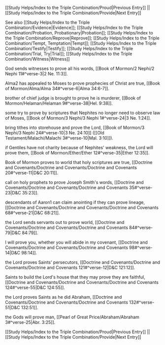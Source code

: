 [[Study Helps/Index to the Triple Combination/Proud|Previous Entry]]  ||  [[Study Helps/Index to the Triple Combination/Provide|Next Entry]]

 See also [[Study Helps/Index to the Triple Combination/Evidence|Evidence]]; [[Study Helps/Index to the Triple Combination/Probation, Probationary|Probation]]; [[Study Helps/Index to the Triple Combination/Reprove|Reprove]]; [[Study Helps/Index to the Triple Combination/Tempt, Temptation|Tempt]]; [[Study Helps/Index to the Triple Combination/Testify|Testify]]; [[Study Helps/Index to the Triple Combination/Trial, Try|Trial]]; [[Study Helps/Index to the Triple Combination/Witness|Witness]]

 God sends witnesses to prove all his words, [[Book of Mormon/2 Nephi/2 Nephi 11#^verse-3|2 Ne. 11:3]].

 Alma2 has appealed to Moses to prove prophecies of Christ are true, [[Book of Mormon/Alma/Alma 34#^verse-6|Alma 34:6-7]].

 brother of chief judge is brought to prove he is murderer, [[Book of Mormon/Helaman/Helaman 9#^verse-38|Hel. 9:38]].

 some try to prove by scriptures that Nephites no longer need to observe law of Moses, [[Book of Mormon/3 Nephi/3 Nephi 1#^verse-24|3 Ne. 1:24]].

 bring tithes into storehouse and prove the Lord, [[Book of Mormon/3 Nephi/3 Nephi 24#^verse-10|3 Ne. 24:10]] ([[Old Testament/Malachi/Malachi 3#^verse-10|Mal. 3:10]]).

 if Gentiles have not charity because of Nephites' weakness, the Lord will prove them, [[Book of Mormon/Ether/Ether 12#^verse-35|Ether 12:35]].

 Book of Mormon proves to world that holy scriptures are true, [[Doctrine and Covenants/Doctrine and Covenants/Doctrine and Covenants 20#^verse-11|D&C 20:11]].

 call on holy prophets to prove Joseph Smith's words, [[Doctrine and Covenants/Doctrine and Covenants/Doctrine and Covenants 35#^verse-23|D&C 35:23]].

 descendants of Aaron1 can claim anointing if they can prove lineage, [[Doctrine and Covenants/Doctrine and Covenants/Doctrine and Covenants 68#^verse-21|D&C 68:21]].

 the Lord sends servants out to prove world, [[Doctrine and Covenants/Doctrine and Covenants/Doctrine and Covenants 84#^verse-79|D&C 84:79]].

 I will prove you, whether you will abide in my covenant, [[Doctrine and Covenants/Doctrine and Covenants/Doctrine and Covenants 98#^verse-14|D&C 98:14]].

 the Lord proves Saints' persecutors, [[Doctrine and Covenants/Doctrine and Covenants/Doctrine and Covenants 121#^verse-12|D&C 121:12]].

 Saints to build the Lord's house that they may prove they are faithful, [[Doctrine and Covenants/Doctrine and Covenants/Doctrine and Covenants 124#^verse-55|D&C 124:55]].

 the Lord proves Saints as he did Abraham, [[Doctrine and Covenants/Doctrine and Covenants/Doctrine and Covenants 132#^verse-51|D&C 132:51]].

 the Gods will prove man, [[Pearl of Great Price/Abraham/Abraham 3#^verse-25|Abr. 3:25]].

[[Study Helps/Index to the Triple Combination/Proud|Previous Entry]]  ||  [[Study Helps/Index to the Triple Combination/Provide|Next Entry]]